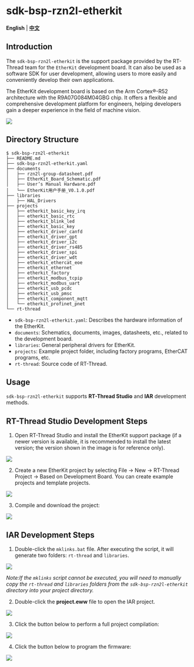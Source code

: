 # sdk-bsp-rzn2l-etherkit

**English** | [**中文**](./README_zh.md)

## Introduction

The `sdk-bsp-rzn2l-etherkit` is the support package provided by the RT-Thread team for the `EtherKit` development board. It can also be used as a software SDK for user development, allowing users to more easily and conveniently develop their own applications.

The EtherKit development board is based on the Arm Cortex®-R52 architecture with the R9A07G084M04GBG chip. It offers a flexible and comprehensive development platform for engineers, helping developers gain a deeper experience in the field of machine vision.

![](docs/figures/big.png)

## Directory Structure

```
$ sdk-bsp-rzn2l-etherkit
├── README.md
├── sdk-bsp-rzn2l-etherkit.yaml
├── documents
│   ├── rzn2l-group-datasheet.pdf
│   ├── EtherKit_Board_Schematic.pdf
│   ├── User’s Manual Hardware.pdf
│   └── EtherKit用户手册_V0.1.0.pdf
├── libraries
│   ├── HAL_Drivers
├── projects
│   ├── etherkit_basic_key_irq
│   ├── etherkit_basic_rtc
│   ├── etherkit_blink_led
│   ├── etherkit_basic_key
│   ├── etherkit_driver_canfd
│   ├── etherkit_driver_gpt
│   ├── etherkit_driver_i2c
│   ├── etherkit_driver_rs485
│   ├── etherkit_driver_spi
│   ├── etherkit_driver_wdt
│   ├── etherkit_ethercat_eoe
│   ├── etherkit_ethernet
│   ├── etherkit_factory
│   ├── etherkit_modbus_tcpip
│   ├── etherkit_modbus_uart
│   ├── etherkit_usb_pcdc
│   ├── etherkit_usb_pmsc
│   ├── etherkit_component_mqtt
│   └── etherkit_profinet_pnet
└── rt-thread
```

- `sdk-bsp-rzn2l-etherkit.yaml`: Describes the hardware information of the EtherKit.
- `documents`: Schematics, documents, images, datasheets, etc., related to the development board.
- `libraries`: General peripheral drivers for EtherKit.
- `projects`: Example project folder, including factory programs, EtherCAT programs, etc.
- `rt-thread`: Source code of RT-Thread.

## Usage

`sdk-bsp-rzn2l-etherkit` supports **RT-Thread Studio** and **IAR** development methods.

## RT-Thread Studio Development Steps

1. Open RT-Thread Studio and install the EtherKit support package (if a newer version is available, it is recommended to install the latest version; the version shown in the image is for reference only).

![](docs/figures/1.png)

2. Create a new EtherKit project by selecting File -> New -> RT-Thread Project -> Based on Development Board. You can create example projects and template projects.

![](docs/figures/2.png)

3. Compile and download the project:

![](docs/figures/3.png)

## IAR Development Steps

1. Double-click the `mklinks.bat` file. After executing the script, it will generate two folders: `rt-thread` and `libraries`.

![](docs/figures/4.png)

*Note:If the `mklinks` script cannot be executed, you will need to manually copy the `rt-thread` and `libraries` folders from the `sdk-bsp-rzn2l-etherkit` directory into your project directory.*

2. Double-click the **project.eww** file to open the IAR project.

![](docs/figures/5.png)

3. Click the button below to perform a full project compilation:

![](docs/figures/6.png)

4. Click the button below to program the firmware:

![](docs/figures/7.png)